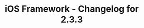 ---
title: iOS Framework - Changelog for 2.3.3
keywords: ios, changelog, 2.3.3
last_updated: August 21, 2017
tags: [changelog]
sidebar: ios_sidebar
toc: false
permalink: ios_release_notes_233.html
folder: ios
---